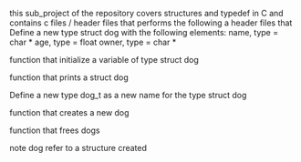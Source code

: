 this sub_project of the repository covers structures and typedef in C and contains c files / header files that performs the following
a header files that Define a new type struct dog with the following elements:
name, type = char *
age, type = float
owner, type = char *

 function that initialize a variable of type struct dog

 function that prints a struct dog

 Define a new type dog_t as a new name for the type struct dog

 function that creates a new dog

 function that frees dogs

 note dog refer to a structure created
